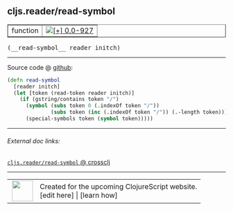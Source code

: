 ## cljs.reader/read-symbol



 <table border="1">
<tr>
<td>function</td>
<td><a href="https://github.com/cljsinfo/cljs-api-docs/tree/0.0-927"><img valign="middle" alt="[+] 0.0-927" title="Added in 0.0-927" src="https://img.shields.io/badge/+-0.0--927-lightgrey.svg"></a> </td>
</tr>
</table>


 <samp>
(__read-symbol__ reader initch)<br>
</samp>

---







Source code @ [github](https://github.com/clojure/clojurescript/blob/r2280/src/cljs/cljs/reader.cljs#L324-L330):

```clj
(defn read-symbol
  [reader initch]
  (let [token (read-token reader initch)]
    (if (gstring/contains token "/")
      (symbol (subs token 0 (.indexOf token "/"))
              (subs token (inc (.indexOf token "/")) (.-length token)))
      (special-symbols token (symbol token)))))
```

<!--
Repo - tag - source tree - lines:

 <pre>
clojurescript @ r2280
└── src
    └── cljs
        └── cljs
            └── <ins>[reader.cljs:324-330](https://github.com/clojure/clojurescript/blob/r2280/src/cljs/cljs/reader.cljs#L324-L330)</ins>
</pre>

-->

---



###### External doc links:

[`cljs.reader/read-symbol` @ crossclj](http://crossclj.info/fun/cljs.reader.cljs/read-symbol.html)<br>

---

 <table>
<tr><td>
<img valign="middle" align="right" width="48px" src="http://i.imgur.com/Hi20huC.png">
</td><td>
Created for the upcoming ClojureScript website.<br>
[edit here] | [learn how]
</td></tr></table>

[edit here]:https://github.com/cljsinfo/cljs-api-docs/blob/master/cljsdoc/cljs.reader_read-symbol.cljsdoc
[learn how]:https://github.com/cljsinfo/cljs-api-docs/wiki/cljsdoc-files

<!--

This information was too distracting to show to readers, but I'll leave it
commented here since it is helpful to:

- pretty-print the data used to generate this document
- and show how to retrieve that data



The API data for this symbol:

```clj
{:ns "cljs.reader",
 :name "read-symbol",
 :type "function",
 :signature ["[reader initch]"],
 :source {:code "(defn read-symbol\n  [reader initch]\n  (let [token (read-token reader initch)]\n    (if (gstring/contains token \"/\")\n      (symbol (subs token 0 (.indexOf token \"/\"))\n              (subs token (inc (.indexOf token \"/\")) (.-length token)))\n      (special-symbols token (symbol token)))))",
          :title "Source code",
          :repo "clojurescript",
          :tag "r2280",
          :filename "src/cljs/cljs/reader.cljs",
          :lines [324 330]},
 :full-name "cljs.reader/read-symbol",
 :full-name-encode "cljs.reader_read-symbol",
 :history [["+" "0.0-927"]]}

```

Retrieve the API data for this symbol:

```clj
;; from Clojure REPL
(require '[clojure.edn :as edn])
(-> (slurp "https://raw.githubusercontent.com/cljsinfo/cljs-api-docs/catalog/cljs-api.edn")
    (edn/read-string)
    (get-in [:symbols "cljs.reader/read-symbol"]))
```

-->
